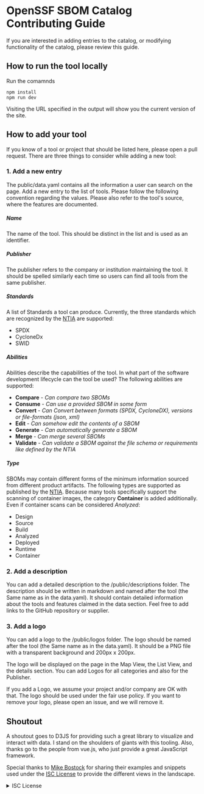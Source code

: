 # OpenSSF SBOM Catalog Contributing Guide

If you are interested in adding entries to the catalog, or modifying functionality of the catalog, please review this guide.

## How to run the tool locally

Run the comamnds
```
npm install
npm run dev
```

Visiting the URL specified in the output will show you the current version of the site.

## How to add your tool
If you know of a tool or project that should be listed here, please open a pull request. There are three things to consider while adding a new tool:

### 1. Add a new entry
The public/data.yaml contains all the information a user can search on the page. Add a new entry to the list of tools. Please follow the following convention regarding the values. Please also refer to the tool's source, where the features are documented.

##### Name
The name of the tool. This should be distinct in the list and is used as an identifier.

##### Publisher
The publisher refers to the company or institution maintaining the tool. It should be spelled similarly each time so users can find all tools from the same publisher.

##### Standards
A list of Standards a tool can produce. Currently, the three standards which are recognized by the [NTIA](https://www.ntia.gov/sites/default/files/publications/sbom_formats_survey-version-2021_0.pdf) are supported:
- SPDX
- CycloneDx
- SWID

##### Abilities
Abilities describe the capabilities of the tool. In what part of the software development lifecycle can the tool be used? The following abilities are supported:
- **Compare**   - *Can compare two SBOMs*
- **Consume**   - *Can use a provided SBOM in some form*
- **Convert**   - *Can Convert between formats (SPDX, CycloneDX), versions or file-formats (json, xml)*
- **Edit**      - *Can somehow edit the contents of a SBOM*
- **Generate**  - *Can automatically generate a SBOM*
- **Merge**     - *Can merge several SBOMs*
- **Validate**  - *Can validate a SBOM against the file schema or requirements like defined by the NTIA*

##### Type
SBOMs may contain different forms of the minimum information sourced from different
product artifacts. The following types are supported as published by the [NTIA](https://www.cisa.gov/resources-tools/resources/types-software-bill-materials-sbom). Because many tools specifically support the scanning of container images, the category **Container** is added additionally. Even if container scans can be considered *Analyzed*:
- Design
- Source
- Build
- Analyzed
- Deployed
- Runtime
- Container

### 2. Add a description
You can add a detailed description to the /public/descriptions folder. The description should be written in markdown and named after the tool (the Same name as in the data.yaml). It should contain detailed information about the tools and features claimed in the data section. Feel free to add links to the GitHub repository or supplier.

### 3. Add a logo
You can add a logo to the /public/logos folder. The logo should be named after the tool (the Same name as in the data.yaml). It should be a PNG file with a transparent background and 200px x 200px.

The logo will be displayed on the page in the Map View, the List View, and the details section. You can add Logos for all categories and also for the Publisher.

If you add a Logo, we assume your project and/or company are OK with that. The logo should be used under the fair use policy. If you want to remove your logo, please open an issue, and we will remove it.

## Shoutout

A shoutout goes to D3JS for providing such a great library to visualize and interact with data. I stand on the shoulders of giants with this tooling. Also, thanks go to the people from vue.js, who just provide a great JavaScript framework.

Special thanks to [Mike Bostock](https://observablehq.com/@d3/zoomable-circle-packing?intent=fork) for sharing their examples and snippets used under the [ISC License](https://choosealicense.com/licenses/isc/) to provide the different views in the landscape.

<details><summary>ISC License</summary>
Permission to use, copy, modify, and/or distribute this software for any
purpose with or without fee is hereby granted, provided that the above
copyright notice and this permission notice appear in all copies.

THE SOFTWARE IS PROVIDED "AS IS" AND THE AUTHOR DISCLAIMS ALL WARRANTIES
WITH REGARD TO THIS SOFTWARE INCLUDING ALL IMPLIED WARRANTIES OF
MERCHANTABILITY AND FITNESS. IN NO EVENT SHALL THE AUTHOR BE LIABLE FOR
ANY SPECIAL, DIRECT, INDIRECT, OR CONSEQUENTIAL DAMAGES OR ANY DAMAGES
WHATSOEVER RESULTING FROM LOSS OF USE, DATA OR PROFITS, WHETHER IN AN
ACTION OF CONTRACT, NEGLIGENCE OR OTHER TORTIOUS ACTION, ARISING OUT OF
OR IN CONNECTION WITH THE USE OR PERFORMANCE OF THIS SOFTWARE.
</details>
